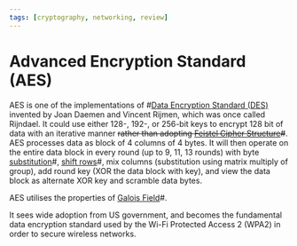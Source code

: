 ```yaml
---
tags: [cryptography, networking, review]
---
```


# Advanced Encryption Standard (AES)

AES is one of the implementations of #[Data Encryption Standard (DES)](202209012203.md)
invented by Joan Daemen and Vincent Rijmen, which was once called Rijndael. It
could use either 128-, 192-, or 256-bit keys to encrypt 128 bit of data with an
iterative manner ~~rather than adopting [Feistel Cipher Structure](202210052211.md)#~~.
AES processes data as block of 4 columns of 4 bytes. It will then operate on the
entire data block in every round (up to 9, 11, 13 rounds) with byte
[substitution](202209281136.md)#, [shift rows](202210052159.md)#, mix columns
(substitution using matrix multiply of group), add round key (XOR the data block
with key), and view the data block as alternate XOR key and scramble data bytes.

AES utilises the properties of [Galois Field](202210100956.md)#.

It sees wide adoption from US government, and becomes the fundamental data
encryption standard used by the Wi-Fi Protected Access 2 (WPA2) in order to
secure wireless networks.
